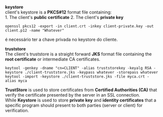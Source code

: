 **keystore**  
client's keystore is a **PKCS#12** format file containing:  
    1. The client's **public certificate**
    2. The client's **private key**  
    
`openssl pkcs12 -export -in client.crt -inkey client-private.key -out client.p12 -name "Whatever"` 

é necessário ter a chave privada no keystore do cliente.  

**truststore**  
The client's truststore is a straight forward **JKS** format file containing the **root certificate** or intermediate CA certificates.   

`keytool -genkey -dname "cn=CLIENT" -alias truststorekey -keyalg RSA -keystore ./client-truststore.jks -keypass whatever -storepass whatever`  
`keytool -import -keystore ./client-truststore.jks -file myca.crt -alias myca`  



**TrustStore** is used to store certificates from **Certified Authorities (CA)** that verify the certificate presented by the server in an SSL connection.  
While **Keystore** is used to store **private key** and **identity certificates** that a specific program should present to both parties (server or client) for verification.  


